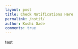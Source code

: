 ```yaml
---
layout: post
title: Check Notifications Here
permalink: /notif/
author: Kushi Gade
comments: true
---
```



test